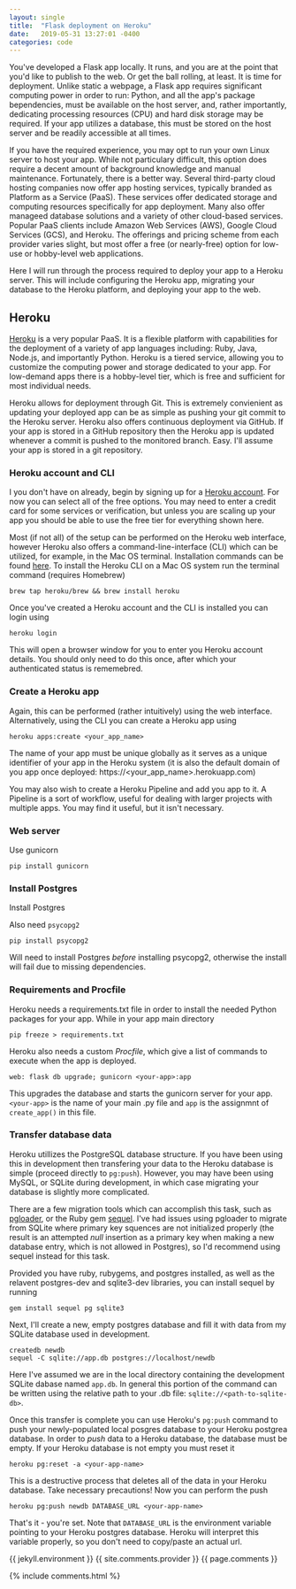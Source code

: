 ```yaml
---
layout: single
title:  "Flask deployment on Heroku"
date:   2019-05-31 13:27:01 -0400
categories: code
---
```


You've developed a Flask app locally. It runs, and you are at the point that you'd like to publish to the web. Or get the ball rolling, at least. It is time for deployment. Unlike static a webpage, a Flask app requires significant computing power in order to run: Python, and all the app's package bependencies, must be available on the host server, and, rather importantly, dedicating processing resources (CPU) and hard disk storage may be required. If your app utilizes a database, this must be stored on the host server and be readily accessible at all times.

If you have the required experience, you may opt to run your own Linux server to host your app. While not particulary difficult, this option does require a decent amount of background knowledge and manual maintenance. Fortunately, there is a better way. Several third-party cloud hosting companies now offer app hosting services, typically branded as Platform as a Service (PaaS). These services offer dedicated storage and computing resources specifically for app deployment. Many also offer manageed database solutions and a variety of other cloud-based services. Popular PaaS clients include Amazon Web Services (AWS), Google Cloud Services (GCS), and Heroku. The offerings and pricing scheme from each provider varies slight, but most offer a free (or nearly-free) option for low-use or hobby-level web applications. 

Here I will run through the process required to deploy your app to a Heroku server. This will include configuring the Heroku app, migrating your database to the Heroku platform, and deploying your app to the web.

## Heroku
[Heroku](https://heroku.com) is a very popular PaaS. It is a flexible platform with capabilities for the deployment of a variety of app languages including: Ruby, Java, Node.js, and importantly Python. Heroku is a tiered service, allowing you to customize the computing power and storage dedicated to your app. For low-demand apps there is a hobby-level tier, which is free and sufficient for most individual needs.

Heroku allows for deployment through Git. This is extremely convienient as updating your deployed app can be as simple as pushing your git commit to the Heroku server. Heroku also offers continuous deployment via GitHub. If your app is stored in a GitHub repository then the Heroku app is updated whenever a commit is pushed to the monitored branch. Easy. I'll assume your app is stored in a git repository.


### Heroku account and CLI

I you don't have on already, begin by signing up for a [Heroku account](https://signup.heroku.com/). For now you can select all of the free options. You may need to enter a credit card for some services or verification, but unless you are scaling up your app you should be able to use the free tier for everything shown here.

Most (if not all) of the setup can be performed on the Heroku web interface, however Heroku also offers a command-line-interface (CLI) which can be utilized, for example, in the Mac OS terminal. Installation commands can be found [here](https://devcenter.heroku.com/articles/heroku-cli#download-and-install). To install the Heroku CLI on a Mac OS system run the terminal command (requires Homebrew)
```
brew tap heroku/brew && brew install heroku
```

Once you've created a Heroku account and the CLI is installed you can login using
```
heroku login
```
This will open a browser window for you to enter you Heroku account details. You should only need to do this once, after which your authenticated status is rememebred.

### Create a Heroku app

Again, this can be performed (rather intuitively) using the web interface. Alternatively, using the CLI you can create a Heroku app using
```
heroku apps:create <your_app_name>
```
The name of your app must be unique globally as it serves as a unique identifier of your app in the Heroku system (it is also the default domain of you app once deployed: https://<your_app_name>.herokuapp.com)

You may also wish to create a Heroku Pipeline and add you app to it. A Pipeline is a sort of workflow, useful for dealing with larger projects with multiple apps. You may find it useful, but it isn't necessary.

### Web server

Use gunicorn
```
pip install gunicorn
```



### Install Postgres
Install Postgres

Also need ```psycopg2```
```
pip install psycopg2
```
Will need to install Postgres *before* installing psycopg2, otherwise the install will fail due to missing dependencies.

### Requirements and Procfile

Heroku needs a requirements.txt file in order to install the needed Python packages for your app. While in your app main directory
```
pip freeze > requirements.txt
```
Heroku also needs a custom *Procfile*, which give a list of commands to execute when the app is deployed.

```
web: flask db upgrade; gunicorn <your-app>:app
```

This upgrades the database and starts the gunicorn server for your app. ```<your-app>``` is the name of your main .py file and ```app``` is the assignmnt of ```create_app()``` in this file.
    
### Transfer database data

Heroku utillizes the PostgreSQL database structure. If you have been using this in development then transfering your data to the Heroku database is simple (proceed directly to ```pg:push```). However, you may have been using MySQL, or SQLite during development, in which case migrating your database is slightly more complicated.

There are a few migration tools which can accomplish this task, such as [pgloader](https://pgloader.io/), or the Ruby gem [sequel](https://sequel.jeremyevans.net/). I've had issues using pgloader to migrate from SQLite where primary key squences are not initialized properly (the result is an attempted *null* insertion as a primary key when making a new database entry, which is not allowed in Postgres), so I'd recommend using sequel instead for this task.

Provided you have ruby, rubygems, and postgres installed, as well as the relavent postgres-dev and sqlite3-dev libraries, you can install sequel by running
```
gem install sequel pg sqlite3
```
Next, I'll create a new, empty postgres database and fill it with data from my SQLite database used in development.
```
createdb newdb
sequel -C sqlite://app.db postgres://localhost/newdb
```
Here I've assumed we are in the local directory containing the development SQLite dabase named ```app.db```. In general this portion of the command can be written using the relative path to your .db file: ```sqlite://<path-to-sqlite-db>```.

Once this transfer is complete you can use Heroku's ```pg:push``` command to push your newly-populated local posgres database to your Heroku postgrea database. In order to *push* data to a Heroku database, the database must be empty. If your Heroku database is not empty you must reset it
```
heroku pg:reset -a <your-app-name>
```
This is a destructive process that deletes all of the data in your Heroku database. Take necessary precautions! Now you can perform the push
```
heroku pg:push newdb DATABASE_URL <your-app-name>
```
That's it - you're set. Note that ```DATABASE_URL``` is the environment variable pointing to your Heroku postgres database. Heroku will interpret this variable properly, so you don't need to copy/paste an actual url.

<p>{{ jekyll.environment }} {{ site.comments.provider }} {{ page.comments }}</p>
{% include comments.html %}







